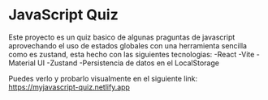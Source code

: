 # JavaScript Quiz

Este proyecto es un quiz basico de algunas praguntas de javascript aprovechando el uso de estados globales con una herramienta sencilla como es zustand, esta hecho con las siguientes tecnologias:
-React
-Vite
-Material UI
-Zustand
-Persistencia de datos en el LocalStorage

Puedes verlo y probarlo visualmente en el siguiente link:
https://myjavascript-quiz.netlify.app
